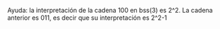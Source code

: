 Ayuda: la interpretación de la cadena 100 en bss(3) es 2^2. La cadena anterior es 011, es decir que su interpretación es 2^2-1